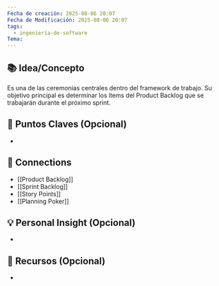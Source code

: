 ```yaml
---
Fecha de creación: 2025-08-06 20:07
Fecha de Modificación: 2025-08-06 20:07
tags:
  - ingeniería-de-software
Tema:
---
```



## 📚 Idea/Concepto 

Es una de las ceremonias centrales dentro del framework de trabajo. Su objetivo principal es determinar los ítems del Product Backlog que se trabajarán durante el próximo sprint.
## 📌 Puntos Claves (Opcional)
- 

## 🔗 Connections
- [[Product Backlog]]
- [[Sprint Backlog]]
- [[Story Points]]
- [[Planning Poker]]

## 💡 Personal Insight (Opcional)
- 
## 🧾 Recursos (Opcional)
- 